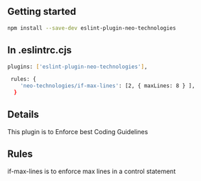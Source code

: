 ## Getting started
```bash
npm install --save-dev eslint-plugin-neo-technologies
```
## In .eslintrc.cjs
```bash 
plugins: ['eslint-plugin-neo-technologies'],

 rules: {
    'neo-technologies/if-max-lines': [2, { maxLines: 8 } ],
  }
```
## Details
This plugin is to Enforce best Coding Guidelines

## Rules
if-max-lines is to enforce max lines in a control statement



 
